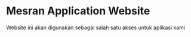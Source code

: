 # Mesran Application Website

Website ini akan digunakan sebagai salah satu akses untuk aplikasi kami
